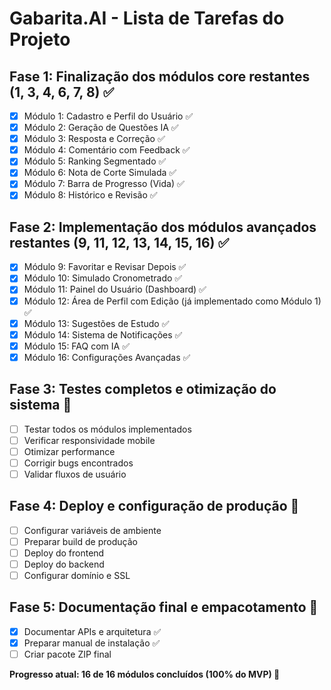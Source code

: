 # Gabarita.AI - Lista de Tarefas do Projeto

## Fase 1: Finalização dos módulos core restantes (1, 3, 4, 6, 7, 8) ✅
- [x] Módulo 1: Cadastro e Perfil do Usuário ✅
- [x] Módulo 2: Geração de Questões IA ✅
- [x] Módulo 3: Resposta e Correção ✅
- [x] Módulo 4: Comentário com Feedback ✅
- [x] Módulo 5: Ranking Segmentado ✅
- [x] Módulo 6: Nota de Corte Simulada ✅
- [x] Módulo 7: Barra de Progresso (Vida) ✅
- [x] Módulo 8: Histórico e Revisão ✅

## Fase 2: Implementação dos módulos avançados restantes (9, 11, 12, 13, 14, 15, 16) ✅
- [x] Módulo 9: Favoritar e Revisar Depois ✅
- [x] Módulo 10: Simulado Cronometrado ✅
- [x] Módulo 11: Painel do Usuário (Dashboard) ✅
- [x] Módulo 12: Área de Perfil com Edição (já implementado como Módulo 1) ✅
- [x] Módulo 13: Sugestões de Estudo ✅
- [x] Módulo 14: Sistema de Notificações ✅
- [x] Módulo 15: FAQ com IA ✅
- [x] Módulo 16: Configurações Avançadas ✅

## Fase 3: Testes completos e otimização do sistema 🔄
- [ ] Testar todos os módulos implementados
- [ ] Verificar responsividade mobile
- [ ] Otimizar performance
- [ ] Corrigir bugs encontrados
- [ ] Validar fluxos de usuário

## Fase 4: Deploy e configuração de produção 🚀
- [ ] Configurar variáveis de ambiente
- [ ] Preparar build de produção
- [ ] Deploy do frontend
- [ ] Deploy do backend
- [ ] Configurar domínio e SSL

## Fase 5: Documentação final e empacotamento 🚧
- [x] Documentar APIs e arquitetura ✅
- [x] Preparar manual de instalação ✅
- [ ] Criar pacote ZIP final

**Progresso atual: 16 de 16 módulos concluídos (100% do MVP) 🎉**

